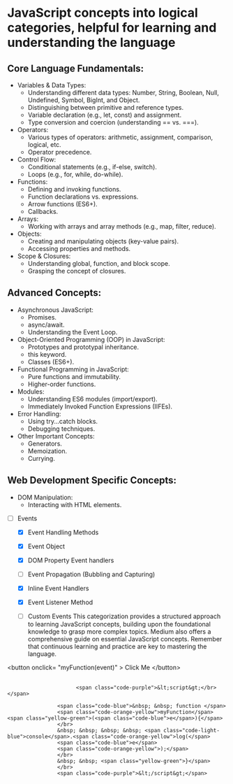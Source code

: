 # JavaScript concepts into logical categories, helpful for learning and understanding the language
## Core Language Fundamentals:
- Variables & Data Types:
    - Understanding different data types: Number, String, Boolean, Null, Undefined, Symbol, BigInt, and Object.
    - Distinguishing between primitive and reference types.
    - Variable declaration (e.g., let, const) and assignment.
    - Type conversion and coercion (understanding == vs. ===).
- Operators:
    - Various types of operators: arithmetic, assignment, comparison, logical, etc.
    - Operator precedence.
- Control Flow:
    - Conditional statements (e.g., if-else, switch).
    - Loops (e.g., for, while, do-while).
- Functions:
    - Defining and invoking functions.
    - Function declarations vs. expressions.
    - Arrow functions (ES6+).
    - Callbacks.
- Arrays:
    - Working with arrays and array methods (e.g., map, filter, reduce).
- Objects:
    - Creating and manipulating objects (key-value pairs).
    - Accessing properties and methods.
- Scope & Closures:
    - Understanding global, function, and block scope.
    - Grasping the concept of closures. 
## Advanced Concepts:
- Asynchronous JavaScript:
    - Promises.
    - async/await.
    - Understanding the Event Loop.
- Object-Oriented Programming (OOP) in JavaScript:
    - Prototypes and prototypal inheritance.
    - this keyword.
    - Classes (ES6+).
- Functional Programming in JavaScript:
    - Pure functions and immutability.
    - Higher-order functions.
- Modules:
    - Understanding ES6 modules (import/export).
    - Immediately Invoked Function Expressions (IIFEs).
- Error Handling:
    - Using try...catch blocks.
    - Debugging techniques.
- Other Important Concepts:
    - Generators.
    - Memoization.
    - Currying. 
## Web Development Specific Concepts:
- DOM Manipulation:
    - Interacting with HTML elements.
- [ ] Events
    - [x] Event Handling Methods
    - [x] Event Object
    - [x] DOM Property Event handlers
    - [ ] Event Propagation (Bubbling and Capturing)
    - [x] Inline Event Handlers
    - [x] Event Listener Method
    - [ ] Custom Events
This categorization provides a structured approach to learning JavaScript concepts, building upon the foundational knowledge to grasp more complex topics. Medium also offers a comprehensive guide on essential JavaScript concepts. Remember that continuous learning and practice are key to mastering the language. 




<span class="code-purple">&lt;button
                            <span class="code-blue">onclick=</span>
                            <span class="code-orange-yellow"> "myFunction(<span class="code-blue">event</span>)"</span>
                            &gt;
                        </span>
                        Click Me
                        <span class="code-purple">&lt;/button&gt;</span><br>
                            <br>

                          <span class="code-purple">&lt;script&gt;</br></span>

                    <span class="code-blue">&nbsp; &nbsp; function </span>
                    <span class="code-orange-yellow">myFunction</span><span class="yellow-green">(<span class="code-blue">e</span>){</span>
                    </br>
                    &nbsp; &nbsp; &nbsp; &nbsp; <span class="code-light-blue">console</span>.<span class="code-orange-yellow">log(</span>
                    <span class="code-blue">e</span>
                    <span class="code-orange-yellow">);</span>
                    </br>
                    &nbsp; &nbsp; <span class="yellow-green">}</span>
                    </br>
                    <span class="code-purple">&lt;/script&gt;</span>